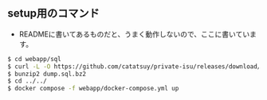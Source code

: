 ## setup用のコマンド
- READMEに書いてあるものだと、うまく動作しないので、ここに書いています。
```bash
$ cd webapp/sql
$ curl -L -O https://github.com/catatsuy/private-isu/releases/download/img/dump.sql.bz2
$ bunzip2 dump.sql.bz2
$ cd ../../
$ docker compose -f webapp/docker-compose.yml up
```
